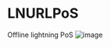 # LNURLPoS
Offline lightning PoS
![image](https://user-images.githubusercontent.com/33088785/134652952-cf5c95ac-afc2-4175-8d09-a983c3f066bc.png)
